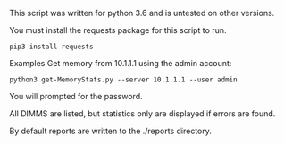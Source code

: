 This script was written for python 3.6 and is untested on other versions. 

You must install the requests package for this script to run.

	pip3 install requests

Examples
Get memory from 10.1.1.1 using the admin account:

	python3 get-MemoryStats.py --server 10.1.1.1 --user admin

You will prompted for the password. 

All DIMMS are listed, but statistics only are displayed if errors are found.

By default reports are written to the ./reports directory. 

